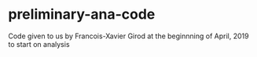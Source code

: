# preliminary-ana-code
Code given to us by  Francois-Xavier Girod at the beginnning of April, 2019 to start on analysis
